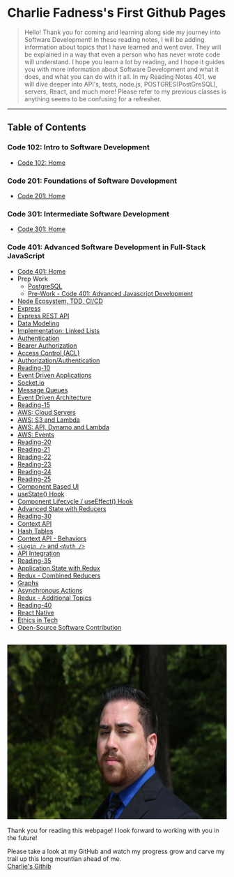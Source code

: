 # Charlie Fadness's First Github Pages

> Hello! Thank you for coming and learning along side my journey into Software Development! In these reading notes, I will be adding information about topics that I have learned and went over. They will be explained in a way that even a person who has never wrote code will understand. I hope you learn a lot by reading, and I hope it guides you with more information about Software Development and what it does, and what you can do with it all. In my Reading Notes 401, we will dive deeper into API's, tests, node.js, POSTGRES(PostGreSQL), servers, React, and much more! Please refer to my previous classes is anything seems to be confusing for a refresher.

---

## Table of Contents

### Code 102: Intro to Software Development

- [Code 102: Home](https://fadnesscharlie.github.io/reading-notes/102)

### Code 201: Foundations of Software Development

- [Code 201: Home](https://fadnesscharlie.github.io/reading-notes/201)

### Code 301: Intermediate Software Development

- [Code 301: Home](https://fadnesscharlie.github.io/reading-notes/301)

### Code 401: Advanced Software Development in Full-Stack JavaScript

- [Code 401: Home](https://fadnesscharlie.github.io/reading-notes/401)
- Prep Work
  - [PostgreSQL](postgres)
  - [Pre-Work - Code 401: Advanced Javascript Development](prep-work)
- [Node Ecosystem, TDD, CI/CD](read-01)
- [Express](read-02)
- [Express REST API](read-03)
- [Data Modeling](read-04)
- [Implementation: Linked Lists](read-05)
- [Authentication](read-06)
- [Bearer Authorization](read-07)
- [Access Control (ACL)](read-08)
- [Authorization/Authentication](read-09)
- [Reading-10](read-10)
- [Event Driven Applications](read-11)
- [Socket.io](read-12)
- [Message Queues](read-13)
- [Event Driven Architecture](read-14)
- [Reading-15](read-15)
- [AWS: Cloud Servers](read-16)
- [AWS: S3 and Lambda](read-17)
- [AWS: API, Dynamo and Lambda](read-18)
- [AWS: Events](read-19)
- [Reading-20](read-20)
- [Reading-21](read-21)
- [Reading-22](read-22)
- [Reading-23](read-23)
- [Reading-24](read-24)
- [Reading-25](read-25)
- [Component Based UI](read-26)
- [useState() Hook](read-27)
- [Component Lifecycle / useEffect() Hook](read-28)
- [Advanced State with Reducers](read-29)
- [Reading-30](read-30)
- [Context API](read-31)
- [Hash Tables](hash)
- [Context API - Behaviors](read-32)
- [`<Login />` and `<Auth />`](read-33)
- [API Integration](read-34)
- [Reading-35](read-35)
- [Application State with Redux](read-36)
- [Redux - Combined Reducers](read-37)
- [Graphs](graph)
- [Asynchronous Actions](read-38)
- [Redux - Additional Topics](read-39)
- [Reading-40](read-40)
- [React Native](read-41)
- [Ethics in Tech](read-42)
- [Open-Source Software Contribution](read-43)  

<br>
<img src="../images/Profile-Pic.JPG" width="600" height="400">  

Thank you for reading this webpage! I look forward to working with you in the future!  

Please take a look at my GitHub and watch my progress grow and carve my trail up this long mountian ahead of me.  
[Charlie's Githib](https://github.com/fadnesscharlie)
